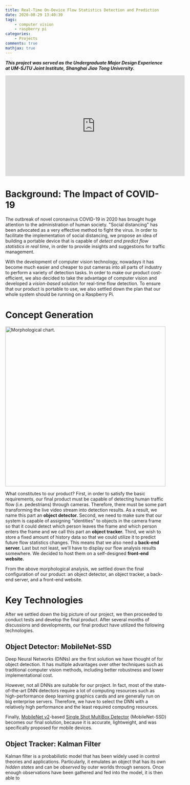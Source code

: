 ```yaml
---
title: Real-Time On-Device Flow Statistics Detection and Prediction
date: 2020-08-29 13:40:39
tags:
    - computer vision
    - raspberry pi
categories:
    - Projects
comments: true
mathjax: true
---
```


***This project was served as the Undergraduate Major Design Experience at UM-SJTU Joint Institute, Shanghai Jiao Tong University.***

<iframe width="560" height="315" src="https://www.youtube.com/embed/kMHzTvTi0Lc" frameborder="0" allow="accelerometer; autoplay; encrypted-media; gyroscope; picture-in-picture" allowfullscreen></iframe>

<!-- more -->

# Background: The Impact of COVID-19
The outbreak of novel coronavirus COVID-19 in 2020 has brought huge attention to the administration of human society. "Social distancing" has been advocated as a very effective method to fight the virus. In order to facilitate the implementation of social distancing, we propose an idea of building a portable device that is capable of *detect and predict flow statistics in real time*, in order to provide insights and suggestions for traffic management. 

With the development of computer vision technology, nowadays it has become much easier and cheaper to put cameras into all parts of industry to perform a variety of detection tasks. In order to make our product cost-efficient, we also decided to take the advantage of computer vision and developed a *vision-based* solution for real-time flow detection. To ensure that our product is portable to use, we also settled down the plan that our whole system should be running on a Raspberry Pi.

# Concept Generation
<p align="center"></p>
    <img src="/images/450_MorhologicalAnalysis.png" alt="Morphological chart." width="500">

What constitutes to our product? First, in order to satisfy the basic requirements, our final product must be capable of detecting human traffic flow (i.e. pedestrians) through cameras. Therefore, there must be some part transforming the live video stream into detection results. As a result, we name this part an **object detector.** Second, we need to make sure that our system is capable of assigning "identities" to objects in the camera frame so that it could detect which person leaves the frame and which person enters the frame and we call this part an **object tracker.** Third, we wish to store a fixed amount of history data so that we could utilize it to predict future flow statistics changes. This means that we also need a **back-end server.** Last but not least, we'll have to display our flow analysis results somewhere. We decided to host them on a self-designed **front-end website.**

From the above morphological analysis, we settled down the final configuration of our product: an object detector, an object tracker, a back-end server, and a front-end website.

# Key Technologies
After we settled down the big picture of our project, we then proceeded to conduct tests and develop the final product. After several months of discussions and developments, our final product have utilized the following technologies.

## Object Detector: MobileNet-SSD
Deep Neural Networks (DNNs) are the first solution we have thought of for object detection. It has multiple advantages over other techniques such as traditional computer vision methods, including better robustness and lower implementational cost. 

However, not all DNNs are suitable for our project. In fact, most of the state-of-the-art DNN detectors require a lot of computing resources such as high-performance deep learning graphics cards and are generally run on big enterprise servers. Therefore, we have to select the DNN with a relatively high performance and the least required computing resources.

Finally, [MobileNet v2](https://arxiv.org/abs/1801.04381)-based [Single Shot MultiBox Detector](https://link.springer.com/chapter/10.1007/978-3-319-46448-0_2) (MobileNet-SSD) becomes our final solution, because it is accurate, lightweight, and was specifically proposed for mobile devices. 

## Object Tracker: Kalman Filter
Kalman filter is a probabilistic model that has been widely used in control theories and applications. Particularly, it emulates an object that has its own *hidden states* and can be *observed* by outer worlds through sensors. Once enough observations have been gathered and fed into the model, it is then able to 
